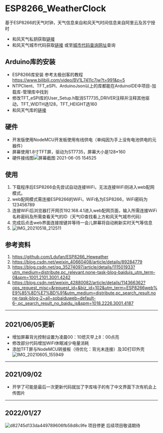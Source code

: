 # ESP8266_WeatherClock

  基于ESP8266的天气时钟，天气信息来自和风天气时间信息来自阿里云及苏宁授时

 - 和风天气私钥获取[链接](https://dev.heweather.com/docs/start/get-api-key)
 - 和风天气城市代码获取[链接](https://github.com/heweather/LocationList) 或至[城市代码查询网址](https://where.qweather.com/index.html)查询

## Arduino库的安装

- ESP8266库安装  参考太极创客的教程 https://www.bilibili.com/video/BV1L7411c7jw?t=991&p=5
- NTPClient、TFT_eSPI、ArduinoJson以上的库都能在ArduinoIDE中项目-加载库-管理库中找到
- 修改TFT_eSPI库的User_Setup.h取消ST7735_DRIVER注释并注释其他驱动，TFT_WIDTH选128，TFT_HEIGHT选160
- 和风天气库的[链接](https://github.com/Ldufan/ESP8266_Heweather)

## 硬件
- 开发版使用NodeMCU开发板使用有线供电（单纯因为手上没有电池供电的元器件）
- 屏幕使用1.8寸TFT屏，驱动为ST7735，屏幕大小是128*160
- 硬件接线图![屏幕截图 2021-06-05 154525](https://user-images.githubusercontent.com/62695662/120884343-46d66280-c615-11eb-8fc6-8e34a5da1bfc.jpg)

## 使用

1. 下载程序后ESP8266会先尝试自动连接WiFi，无法连接WiFi则进入web配网模式。
2. web配网模式需连接ESP8266的WiFi，WiFi名为ESP8266，WiFi密码为123456789
3. 连接WiFi后浏览器打开网页192.168.4.1进入web配网页面，输入所需连接WiFi名称密码及所需查看天气的ID（天气ID查找看上方和风天气城市代码）
4. 完成后点击web界面连接按键并等待一会儿屏幕将自动刷新实时天气等信息
5. ![IMG_20210518_212511](https://user-images.githubusercontent.com/62695662/118659722-28542700-b820-11eb-9242-75e5715bf7a4.jpg)

## 参考资料
1. https://github.com/Ldufan/ESP8266_Heweather
2. https://blog.csdn.net/weixin_40660408/article/details/89284779
3. https://blog.csdn.net/qq_35274097/article/details/111501933?utm_medium=distribute.pc_relevant.none-task-blog-baidujs_utm_term-0&spm=1001.2101.3001.4242
4. https://blog.csdn.net/weixin_42880082/article/details/114366362?ops_request_misc=&request_id=&biz_id=102&utm_term=ESP8266web%E9%85%8D%E7%BD%91&utm_medium=distribute.pc_search_result.none-task-blog-2~all~sobaiduweb~default-6-.pc_search_result_no_baidu_js&spm=1018.2226.3001.4187

---

## 2021/06/05更新

- 增加屏幕背光控制设置为凌晨00：10熄灭早上8：00点亮
- 修改部分代码增加WiFi休眠减少电量消耗
- 添加TFT屏与NodeMCU转接板（待优化：背光未连接）及3D打印外壳![IMG_20210605_155949](https://user-images.githubusercontent.com/62695662/120884698-37581900-c617-11eb-8786-b968ff7becf2.jpg)

---
## 2021/09/02
- 开学了可能是最后一次更新代码就加了字库啥子的有了中文界面下次有机会上传图片

---
## 2022/01/27
![d82745d133da449789606fb58d8c9fe](https://user-images.githubusercontent.com/62695662/151321249-a177209f-d14a-4af4-a7bf-2de74f738005.jpg)
项目停更
后续项目敬请期待
